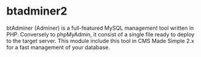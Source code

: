 # btadminer2

btAdminer (Adminer) is a full-featured MySQL management tool written in PHP. 
Conversely to phpMyAdmin, it consist of a single file ready to deploy to the target server. 
This module include this tool in CMS Made Simple 2.x for a fast management of your database. 
